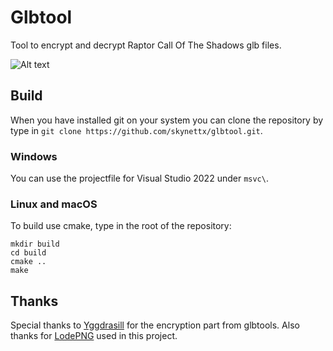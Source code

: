 # Glbtool
Tool to encrypt and decrypt Raptor Call Of The Shadows glb files.  

![Alt text](https://imgur.com/UfdhChU.jpg "Glbtool")
## Build
When you have installed git on your system you can clone the repository 
by type in `git clone https://github.com/skynettx/glbtool.git`.

### Windows
You can use the projectfile for Visual Studio 2022 under `msvc\`.

### Linux and macOS
To build use cmake, type in the root of the repository:  
```
mkdir build
cd build
cmake ..
make
```

## Thanks
Special thanks to [Yggdrasill](https://github.com/Yggdrasill) for the encryption part from glbtools.
Also thanks for [LodePNG](https://github.com/lvandeve/lodepng) used in this project.